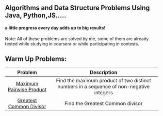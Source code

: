 ## Algorithms and Data Structure Problems Using Java, Python,JS..... 
#### a little progress every day adds up to big results!

Note: All of these problems are solved by me, some of them are already tested while studying in coursera or while participating in contests. 


## Warm Up Problems: 

| Problem | Description |
| :---:   | :---: |
| [Maximum Pairwise Product](https://github.com/iifawzi/Algorithms-and-Data-Structure-/blob/master/Algorithmic%20Warmup/max%20pairwise%20product/max_pairwise_product.js) | Find the maximum product of two distinct numbers in a sequence of non-negative integers |
| [Greatest Common Divisor](https://github.com/iifawzi/Algorithms-and-Data-Structure-/blob/master/Algorithmic%20Warmup/greatest%20common%20divisor/gcd.js) | Find the Greatest Common divisor|
